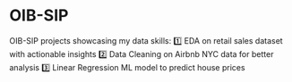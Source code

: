 # OIB-SIP
OIB-SIP projects showcasing my data skills: 1️⃣ EDA on retail sales dataset with actionable insights 2️⃣ Data Cleaning on Airbnb NYC data for better analysis 3️⃣ Linear Regression ML model to predict house prices
